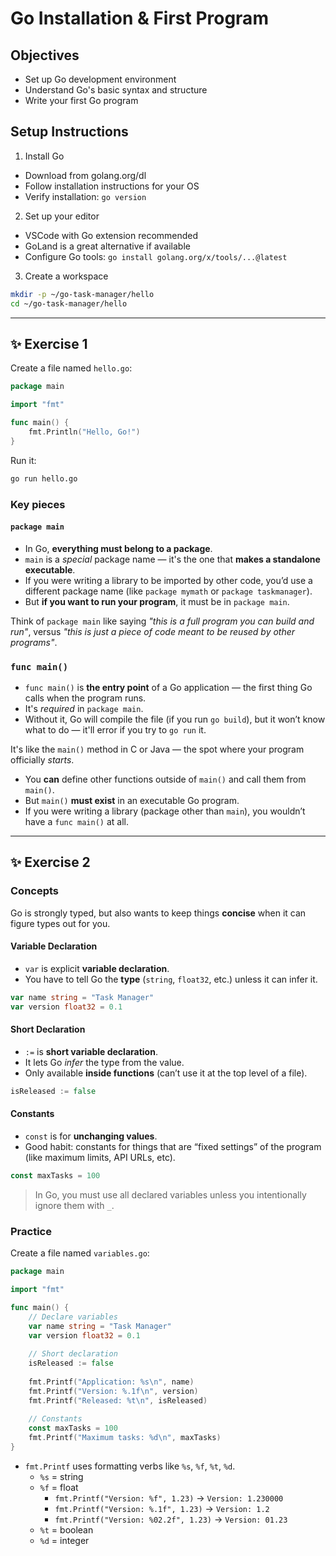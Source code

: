 # Go Installation & First Program

## Objectives

- Set up Go development environment
- Understand Go's basic syntax and structure
- Write your first Go program

## Setup Instructions

1. Install Go
  - Download from golang.org/dl
  - Follow installation instructions for your OS
  - Verify installation: `go version`
2. Set up your editor
  - VSCode with Go extension recommended
  - GoLand is a great alternative if available
  - Configure Go tools: `go install golang.org/x/tools/...@latest`
3. Create a workspace
  ```bash
  mkdir -p ~/go-task-manager/hello
  cd ~/go-task-manager/hello
  ```

---

## ✨ Exercise 1

Create a file named `hello.go`:

```go
package main

import "fmt"

func main() {
    fmt.Println("Hello, Go!")
}
```

Run it:

```bash
go run hello.go
```

### Key pieces

#### `package main`

- In Go, **everything must belong to a package**.
- `main` is a *special* package name — it's the one that **makes a standalone executable**.
- If you were writing a library to be imported by other code, you’d use a different package name (like `package mymath` or `package taskmanager`).
- But **if you want to run your program**, it must be in `package main`.

Think of `package main` like saying *"this is a full program you can build and run"*,
versus *"this is just a piece of code meant to be reused by other programs"*.

### `func main()`

- `func main()` is **the entry point** of a Go application — the first thing Go calls when the program runs.
- It's *required* in `package main`.
- Without it, Go will compile the file (if you run `go build`), but it won’t know what to do — it'll error if you try to `go run` it.

It's like the `main()` method in C or Java — the spot where your program officially *starts*.

- You **can** define other functions outside of `main()` and call them from `main()`.
- But `main()` **must exist** in an executable Go program.
- If you were writing a library (package other than `main`), you wouldn’t have a `func main()` at all.

---

## ✨ Exercise 2

### Concepts

Go is strongly typed, but also wants to keep things **concise** when it can figure types out for you.

#### Variable Declaration

- `var` is explicit **variable declaration**.
- You have to tell Go the **type** (`string`, `float32`, etc.) unless it can infer it.

```go
var name string = "Task Manager"
var version float32 = 0.1
```

#### Short Declaration

- `:=` is **short variable declaration**.
- It lets Go *infer* the type from the value.
- Only available **inside functions** (can’t use it at the top level of a file).

```go
isReleased := false
```

#### Constants

- `const` is for **unchanging values**.
- Good habit: constants for things that are “fixed settings” of the program (like maximum limits, API URLs, etc).

```go
const maxTasks = 100
```

> In Go, you must use all declared variables unless you intentionally ignore them with `_`.

### Practice

Create a file named `variables.go`:

```go
package main

import "fmt"

func main() {
    // Declare variables
    var name string = "Task Manager"
    var version float32 = 0.1
    
    // Short declaration
    isReleased := false
    
    fmt.Printf("Application: %s\n", name)
    fmt.Printf("Version: %.1f\n", version)
    fmt.Printf("Released: %t\n", isReleased)
    
    // Constants
    const maxTasks = 100
    fmt.Printf("Maximum tasks: %d\n", maxTasks)
}
```

- `fmt.Printf` uses formatting verbs like `%s`, `%f`, `%t`, `%d`.
  - `%s` = string
  - `%f` = float
    - `fmt.Printf("Version: %f", 1.23)` → `Version: 1.230000`
    - `fmt.Printf("Version: %.1f", 1.23)` → `Version: 1.2`
    - `fmt.Printf("Version: %02.2f", 1.23)` → `Version: 01.23`
  - `%t` = boolean
  - `%d` = integer

